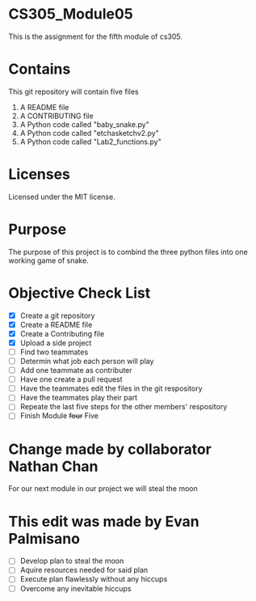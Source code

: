 # CS305_Module05
This is the assignment for the fifth module of cs305.


# Contains 
This git repository will contain five files
1. A README file
2. A CONTRIBUTING file
3. A Python code called "baby_snake.py"
4. A Python code called "etchasketchv2.py"
5. A Python code called "Lab2_functions.py"

# Licenses
Licensed under the MIT license.

# Purpose
The purpose of this project is to combind the three python files into one working game of snake.

# Objective Check List
- [x] Create a git repository 
- [x] Create a README file
- [x] Create a Contributing file
- [x] Upload a side project
- [ ] Find two teammates
- [ ] Determin what job each person will play
- [ ] Add one teammate as contributer
- [ ] Have one create a pull request
- [ ] Have the teammates edit the files in the git respository
- [ ] Have the teammates play their part
- [ ] Repeate the last five steps for the other members' respository
- [ ] Finish Module ~~four~~ Five

# Change made by collaborator Nathan Chan 
For our next module in our project we will steal the moon 

# This edit was made by Evan Palmisano
- [ ] Develop plan to steal the moon
- [ ] Aquire resources needed for said plan
- [ ] Execute plan flawlessly without any hiccups
- [ ] Overcome any inevitable hiccups
